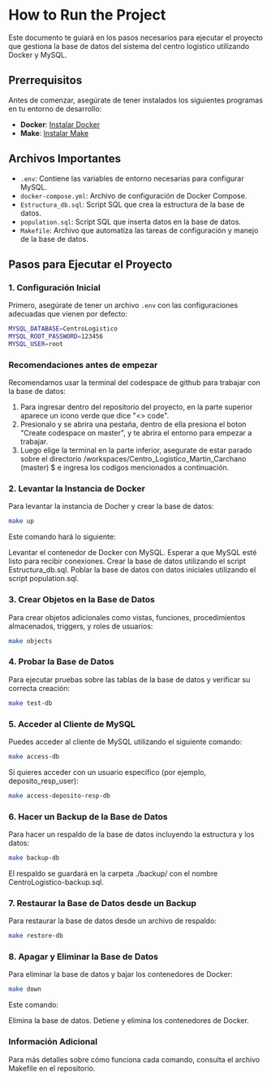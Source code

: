 # How to Run the Project

Este documento te guiará en los pasos necesarios para ejecutar el proyecto que gestiona la base de datos del sistema del centro logístico utilizando Docker y MySQL.

## Prerrequisitos

Antes de comenzar, asegúrate de tener instalados los siguientes programas en tu entorno de desarrollo:

- **Docker**: [Instalar Docker](https://docs.docker.com/get-docker/)
- **Make**: [Instalar Make](https://www.gnu.org/software/make/)

## Archivos Importantes

- `.env`: Contiene las variables de entorno necesarias para configurar MySQL.
- `docker-compose.yml`: Archivo de configuración de Docker Compose.
- `Estructura_db.sql`: Script SQL que crea la estructura de la base de datos.
- `population.sql`: Script SQL que inserta datos en la base de datos.
- `Makefile`: Archivo que automatiza las tareas de configuración y manejo de la base de datos.

## Pasos para Ejecutar el Proyecto

### 1. Configuración Inicial

Primero, asegúrate de tener un archivo `.env` con las configuraciones adecuadas que vienen por defecto:

```bash
MYSQL_DATABASE=CentroLogistico
MYSQL_ROOT_PASSWORD=123456
MYSQL_USER=root
```
### Recomendaciones antes de empezar
Recomendamos usar la terminal del codespace de github para trabajar con la base de datos:
1. Para ingresar dentro del repositorio del proyecto, en la parte superior aparece un icono verde que dice "<> code".
2. Presionalo y se abrira una pestaña, dentro de ella presiona el boton "Create codespace on master", y te abrira el entorno para empezar a trabajar.
3. Luego elige la terminal en la parte inferior, asegurate de estar parado sobre el directorio /workspaces/Centro_Logistico_Martin_Carchano (master) $ e ingresa los codigos mencionados a continuación.

### 2. Levantar la Instancia de Docker
Para levantar la instancia de Docher y crear la base de datos:

```bash
make up
```
Este comando hará lo siguiente:

Levantar el contenedor de Docker con MySQL.
Esperar a que MySQL esté listo para recibir conexiones.
Crear la base de datos utilizando el script Estructura_db.sql.
Poblar la base de datos con datos iniciales utilizando el script population.sql.

### 3. Crear Objetos en la Base de Datos
Para crear objetos adicionales como vistas, funciones, procedimientos almacenados, triggers, y roles de usuarios:

```bash
make objects
```
### 4. Probar la Base de Datos
Para ejecutar pruebas sobre las tablas de la base de datos y verificar su correcta creación:

```bash
make test-db
```
### 5. Acceder al Cliente de MySQL
Puedes acceder al cliente de MySQL utilizando el siguiente comando:

```bash
make access-db
```
Si quieres acceder con un usuario específico (por ejemplo, deposito_resp_user):

```bash
make access-deposito-resp-db
```
### 6. Hacer un Backup de la Base de Datos
Para hacer un respaldo de la base de datos incluyendo la estructura y los datos:

```bash
make backup-db
```
El respaldo se guardará en la carpeta ./backup/ con el nombre CentroLogistico-backup.sql.

### 7. Restaurar la Base de Datos desde un Backup
Para restaurar la base de datos desde un archivo de respaldo:

```bash
make restore-db
```
### 8. Apagar y Eliminar la Base de Datos
Para eliminar la base de datos y bajar los contenedores de Docker:

```bash
make down
```
Este comando:

Elimina la base de datos.
Detiene y elimina los contenedores de Docker.

### Información Adicional
Para más detalles sobre cómo funciona cada comando, consulta el archivo Makefile en el repositorio.